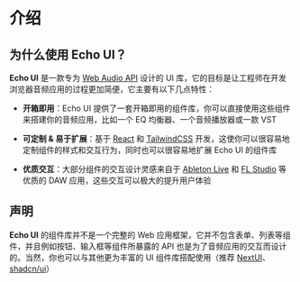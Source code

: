 # 介绍

## 为什么使用 Echo UI？

**Echo UI** 是一款专为 [Web Audio API](https://developer.mozilla.org/en-US/docs/Web/API/Web_Audio_API) 设计的 UI 库，它的目标是让工程师在开发浏览器音频应用的过程更加简便，它主要有以下几点特性：

- **开箱即用**：Echo UI 提供了一套开箱即用的组件库，你可以直接使用这些组件来搭建你的音频应用，比如一个 EQ 均衡器、一个音频播放器或一款 VST

- **可定制 & 易于扩展**：基于 [React](https://react.dev/) 和 [TailwindCSS](https://tailwindcss.com/) 开发，这使你可以很容易地定制组件的样式和交互行为，同时也可以很容易地扩展 Echo UI 的组件库

- **优质交互**：大部分组件的交互设计灵感来自于 [Ableton Live](https://www.ableton.com/en/live/) 和 [FL Studio](https://www.image-line.com/) 等优质的 DAW 应用，这些交互可以极大的提升用户体验

## 声明

**Echo UI** 的组件库并不是一个完整的 Web 应用框架，它并不包含表单、列表等组件，并且例如按钮、输入框等组件所暴露的 API 也是为了音频应用的交互而设计的。当然，你也可以与其他更为丰富的 UI 组件库搭配使用（推荐 [NextUI](https://nextui.org/docs/guide/introduction)、[shadcn/ui](https://ui.shadcn.com/)）
